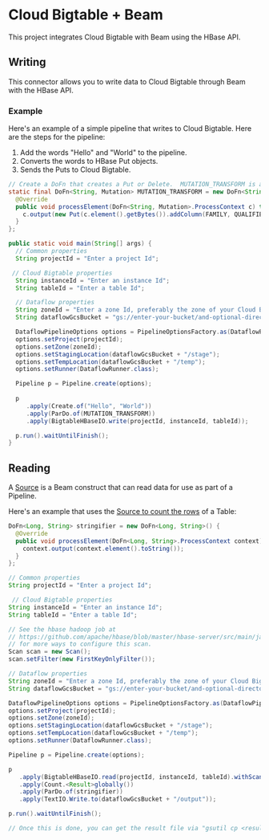 # Cloud Bigtable + Beam 

This project integrates Cloud Bigtable with Beam using the HBase API.

## Writing
This connector allows you to write data to Cloud Bigtable through Beam with the HBase API.

### Example
Here's an example of a simple pipeline that writes to Cloud Bigtable.  Here are the steps for the pipeline:
1. Add the words "Hello" and "World" to the pipeline.
2. Converts the words to HBase Put objects.
3. Sends the Puts to Cloud Bigtable.

```java
// Create a DoFn that creates a Put or Delete.  MUTATION_TRANSFORM is a simplistic example.
static final DoFn<String, Mutation> MUTATION_TRANSFORM = new DoFn<String, Mutation>() {
  @Override
  public void processElement(DoFn<String, Mutation>.ProcessContext c) throws Exception {
    c.output(new Put(c.element().getBytes()).addColumn(FAMILY, QUALIFIER, VALUE));
  }
};

public static void main(String[] args) {
  // Common properties
  String projectId = "Enter a project Id";

 // Cloud Bigtable properties
  String instanceId = "Enter an instance Id";
  String tableId = "Enter a table Id";

  // Dataflow properties
  String zoneId = "Enter a zone Id, preferably the zone of your Cloud Bigtable cluster";
  String dataflowGcsBucket = "gs://enter-your-bucket/and-optional-directory";

  DataflowPipelineOptions options = PipelineOptionsFactory.as(DataflowPipelineOptions.class);
  options.setProject(projectId);
  options.setZone(zoneId);
  options.setStagingLocation(dataflowGcsBucket + "/stage");
  options.setTempLocation(dataflowGcsBucket + "/temp");
  options.setRunner(DataflowRunner.class);

  Pipeline p = Pipeline.create(options);
 
  p
     .apply(Create.of("Hello", "World"))
     .apply(ParDo.of(MUTATION_TRANSFORM))
     .apply(BigtableHBaseIO.write(projectId, instanceId, tableId));

  p.run().waitUntilFinish();
}
```

## Reading

A [Source](https://beam.apache.org/documentation/sdks/javadoc/2.0.0/org/apache/beam/sdk/io/Source.html) is a Beam construct that can read data for use as part of a Pipeline.

Here's an example that uses the [Source to count the rows](https://github.com/GoogleCloudPlatform/cloud-bigtable-examples/blob/master/java/dataflow-connector-examples/src/main/java/com/google/cloud/bigtable/dataflow/example/SourceRowCount.java) of a Table:

```java
DoFn<Long, String> stringifier = new DoFn<Long, String>() {
  @Override
  public void processElement(DoFn<Long, String>.ProcessContext context) throws Exception {
    context.output(context.element().toString());
  }
};

// Common properties
String projectId = "Enter a project Id";

 // Cloud Bigtable properties
String instanceId = "Enter an instance Id";
String tableId = "Enter a table Id";

// See the hbase hadoop job at
// https://github.com/apache/hbase/blob/master/hbase-server/src/main/java/org/apache/hadoop/hbase/mapreduce/RowCounter.java#L151
// for more ways to configure this scan.
Scan scan = new Scan();
scan.setFilter(new FirstKeyOnlyFilter());

// Dataflow properties
String zoneId = "Enter a zone Id, preferably the zone of your Cloud Bigtable cluster";
String dataflowGcsBucket = "gs://enter-your-bucket/and-optional-directory";

DataflowPipelineOptions options = PipelineOptionsFactory.as(DataflowPipelineOptions.class);
options.setProject(projectId);
options.setZone(zoneId);
options.setStagingLocation(dataflowGcsBucket + "/stage");
options.setTempLocation(dataflowGcsBucket + "/temp");
options.setRunner(DataflowRunner.class);

Pipeline p = Pipeline.create(options);

p
   .apply(BigtableHBaseIO.read(projectId, instanceId, tableId).withScan(scan))
   .apply(Count.<Result>globally())
   .apply(ParDo.of(stringifier))
   .apply(TextIO.Write.to(dataflowGcsBucket + "/output"));

p.run().waitUntilFinish();

// Once this is done, you can get the result file via "gsutil cp <resultLocation>-00000-of-00001"
```

